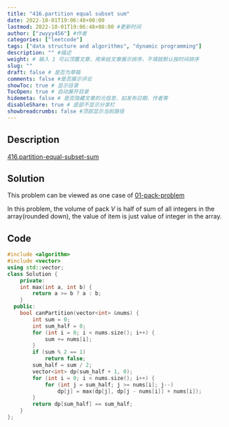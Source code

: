 ```yaml
---
title: "416.partition equal subset sum"
date: 2022-10-01T19:06:48+08:00
lastmod: 2022-10-01T19:06:48+08:00 #更新时间
author: ["zwyyy456"] #作者
categories: ["leetcode"]
tags: ["data structure and algorithms", "dynamic programming"]
description: "" #描述
weight: # 输入 1 可以顶置文章，用来给文章展示排序，不填就默认按时间排序
slug: ""
draft: false # 是否为草稿
comments: false #是否展示评论
showToc: true # 显示目录
TocOpen: true # 自动展开目录
hidemeta: false # 是否隐藏文章的元信息，如发布日期、作者等
disableShare: true # 底部不显示分享栏
showbreadcrumbs: false #顶部显示当前路径
---
```

## Description
[416.partition-equal-subset-sum](https://leetcode.com/problems/partition-equal-subset-sum/)

## Solution
This problem can be viewed as one case of [01-pack-problem](https://zwyyy456.vercel.app/posts/tech/01-pack-problem/)

In this problem, the volume of pack $V$ is half of sum of all integers in the array(rounded down), the value of item is just value of integer in the array.

## Code
```cpp
#include <algorithm>
#include <vector>
using std::vector;
class Solution {
    private:
    int max(int a, int b) {
        return a >= b ? a : b;
    }
  public:
    bool canPartition(vector<int> &nums) {
        int sum = 0;
        int sum_half = 0;
        for (int i = 0; i < nums.size(); i++) {
            sum += nums[i];
        }
        if (sum % 2 == 1)
            return false;
        sum_half = sum / 2;
        vector<int> dp(sum_half + 1, 0);
        for (int i = 0; i < nums.size(); i++) {
            for (int j = sum_half; j >= nums[i]; j--)
                dp[j] = max(dp[j], dp[j - nums[i]] + nums[i]);
        }
        return dp[sum_half] == sum_half;
    }
};
```
